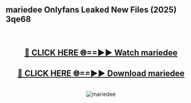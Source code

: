 <h2>mariedee Onlyfans Leaked New Files (2025) 3qe68</h2>
<br>
<div align="center">
<h2><a href="https://mediafiles.top/mariedee&ref=git" rel="nofollow">🔴 CLICK HERE 🌐==►► Watch mariedee</a></h2>
<h2><a href="https://mediafiles.top/mariedee&ref=git" rel="nofollow">🔴 CLICK HERE 🌐==►► Download mariedee</a></h2>
<br>
<a href="https://mediafiles.top/mariedee&ref=git" rel="nofollow" data-target="animated-image.originalLink"><img src="https://i.ibb.co.com/xMMVF88/686577567.gif" alt="mariedee" style="max-width: 100%; display: inline-block;" data-target="animated-image.originalImage"></a>
</div>
<br>
<br>